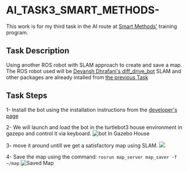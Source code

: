 # AI_TASK3_SMART_METHODS-

This work is for my third task in the AI route at [Smart Methods'](https://s-m.com.sa/c12_in.php) training program.

## Task Description 
Using another ROS robot with SLAM approach to create and save a map.
The ROS robot used will be [Devansh Dhrafani's diff_drive_bot](https://github.com/devanshdhrafani/diff_drive_bot)
SLAM and other packages are already intalled from [the previous Task](https://github.com/Khaled-Dahhasi/AI_TASK2_SMART_METHODS-/blob/main/README.md)

## Task Steps
1- Install the bot using the installation instructions from the [developer's page](https://github.com/devanshdhrafani/diff_drive_bot)

2- We will launch and load the bot in the turtlebot3 house environment in gazepo and control it via keyboard.
![bot In Gazebo House](https://user-images.githubusercontent.com/85564881/126045254-34f0a14f-3c3e-4adb-9fb6-1a985189912c.png)


3- move it around untill we get a satisfactory map using SLAM.
![](https://user-images.githubusercontent.com/85564881/126045588-9204500f-c745-4ed3-b3a8-00049ba7ae7e.gif)


4- Save the map using the command: `rosrun map_server map_saver -f ~/map`
![Saved Map](https://user-images.githubusercontent.com/85564881/126045291-daff3e9e-3c13-4a94-aff7-8ac28015ddeb.png)
